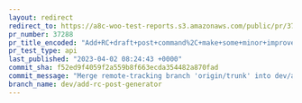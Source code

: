 ```yaml
---
layout: redirect
redirect_to: https://a8c-woo-test-reports.s3.amazonaws.com/public/pr/37288/api/index.html
pr_number: 37288
pr_title_encoded: "Add+RC+draft+post+command%2C+make+some+minor+improvements+to+beta+post+command"
pr_test_type: api
last_published: "2023-04-02 08:24:43 +0000"
commit_sha: f52ed9f4059f2a559b8f663ecda354482a870fad
commit_message: "Merge remote-tracking branch 'origin/trunk' into dev/add-rc-post-gene…"
branch_name: dev/add-rc-post-generator
---
```

